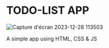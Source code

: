 # TODO-LIST APP

![Capture d'écran 2023-12-28 113503](https://github.com/WillHype/todo-list/assets/11022174/f562fe99-a6cf-4086-a304-4ec4c6a3841d)

A simple app using HTML, CSS &amp; JS
